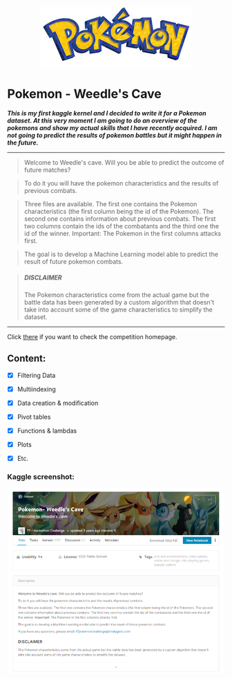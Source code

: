 <p align="center">
  <img src="https://github.com/Carmui/Data-Science-Projects/blob/master/Kaggle_Pokemon/img/Pokemon.jpg?raw=true" alt="Pokemon"/>
</p>


<p align="center"><h1>Pokemon - Weedle's Cave</h1></p>

***This is my first kaggle kernel and I decided to write it for a Pokemon dataset. At this very moment I am going to do an overview of the pokemons and show my actual skills that I have recently acquired. I am not going to predict the results of pokemon battles but it might happen in the future.***

***

>Welcome to Weedle's cave. Will you be able to predict the outcome of future matches?

>To do it you will have the pokemon characteristics and the results of previous combats.

>Three files are available. The first one contains the Pokemon characteristics (the first column being the id of the Pokemon). The second one contains information about previous combats. The first two columns contain the ids of the combatants and the third one the id of the winner. Important: The Pokemon in the first columns attacks first.

>The goal is to develop a Machine Learning model able to predict the result of future pokemon combats.

>##### DISCLAIMER
>The Pokemon characteristics come from the actual game but the battle data has been generated by a custom algorithm that doesn't take into account some of the game characteristics to simplify the dataset.
 
***

Click [there](https://www.kaggle.com/terminus7/pokemon-challenge) if you want to check the competition homepage.

## Content:
- [x] Filtering Data
- [x] Multiindexing 
- [x] Data creation & modification
- [x] Pivot tables
- [x] Functions & lambdas
- [x] Plots
- [x] Etc.




### Kaggle screenshot: 
<p align="center">
  <img src="https://github.com/Carmui/Data-Science-Projects/blob/master/Kaggle_Pokemon/img/Pokemon2.PNG?raw=true" alt="Challenge descr"/>
</p>


   


